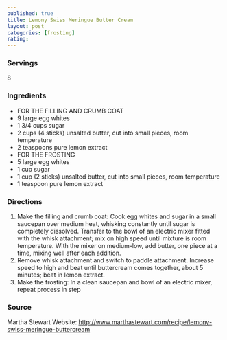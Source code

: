 ```yaml
---
published: true
title: Lemony Swiss Meringue Butter Cream
layout: post
categories: [frosting]
rating: 
---
```

### Servings
8

### Ingredients
- FOR THE FILLING AND CRUMB COAT
- 9 large egg whites
- 1 3/4 cups sugar
- 2 cups (4 sticks) unsalted butter, cut into small pieces, room temperature
- 2 teaspoons pure lemon extract
- FOR THE FROSTING
- 5 large egg whites
- 1 cup sugar
- 1 cup (2 sticks) unsalted butter, cut into small pieces, room temperature
- 1 teaspoon pure lemon extract




### Directions
1. Make the filling and crumb coat: Cook egg whites and sugar in a small saucepan over medium heat, whisking constantly until sugar is completely dissolved. Transfer to the bowl of an electric mixer fitted with the whisk attachment; mix on high speed until mixture is room temperature. With the mixer on medium-low, add butter, one piece at a time, mixing well after each addition.
2. Remove whisk attachment and switch to paddle attachment. Increase speed to high and beat until buttercream comes together, about 5 minutes; beat in lemon extract.
3. Make the frosting: In a clean saucepan and bowl of an electric mixer, repeat process in step

### Source
Martha Stewart Website: http://www.marthastewart.com/recipe/lemony-swiss-meringue-buttercream
